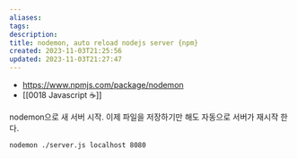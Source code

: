```yaml
---
aliases: 
tags: 
description:
title: nodemon, auto reload nodejs server {npm}
created: 2023-11-03T21:25:56
updated: 2023-11-03T21:27:47
---
```

- <https://www.npmjs.com/package/nodemon>
- [[0018 Javascript ☕️]]

nodemon으로 새 서버 시작. 이제 파일을 저장하기만 해도 자동으로 서버가 재시작 한다.

```shell
nodemon ./server.js localhost 8080
```
